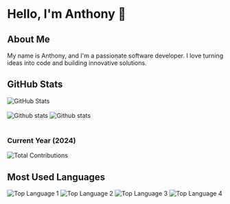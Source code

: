 # Hello, I'm Anthony 👋

## About Me
My name is Anthony, and I'm a passionate software developer. I love turning ideas into code and building innovative solutions.

## GitHub Stats

<img src="https://github-readme-streak-stats.herokuapp.com?user=thony32&theme=solarized-dark&date_format=j%20M%5B%20Y%5D" alt="GitHub Stats" /> <br/><br/>
<img src="https://github-readme-stats.vercel.app/api?username=thony32&count_private=true&theme=tokyonight&hide=issues&hide_rank=true" alt="Github stats" />
<img src="https://github-readme-stats.vercel.app/api/top-langs/?username=thony32&count_private=true&theme=tokyonight&hide=css,dart,html,Tsql&layout=compact" alt="Github stats" /><br/><br/>


### Current Year (2024)
![Total Contributions](https://img.shields.io/github/contributions/thony32?style=flat-square)

## Most Used Languages
![Top Language 1](https://img.shields.io/github/languages/top/thony32?color=yellow&style=flat-square)
![Top Language 2](https://img.shields.io/github/languages/top/thony32?color=blue&style=flat-square)
![Top Language 3](https://img.shields.io/github/languages/top/thony32?color=green&style=flat-square)
![Top Language 4](https://img.shields.io/github/languages/top/thony32?color=red&style=flat-square)



<!--
**thony32/thony32** is a ✨ _special_ ✨ repository because its `README.md` (this file) appears on your GitHub profile.

Here are some ideas to get you started:

- 🔭 I’m currently working on ...
- 🌱 I’m currently learning ...
- 👯 I’m looking to collaborate on ...
- 🤔 I’m looking for help with ...
- 💬 Ask me about ...
- 📫 How to reach me: ...
- 😄 Pronouns: ...
- ⚡ Fun fact: ...
-->

